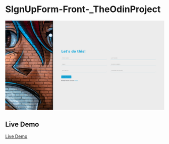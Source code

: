 # SIgnUpForm-Front-\_TheOdinProject

![alt text](desktop-1750200282817.jpeg)

## Live Demo

[Live Demo](https://anthonybac.github.io/SIgnUpForm-Front-_TheOdinProject/)
